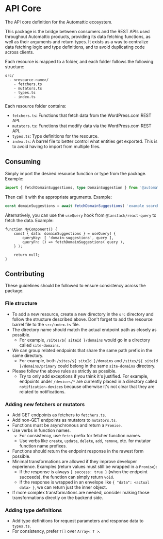 # API Core

The API core definition for the Automattic ecosystem.

This package is the bridge between consumers and the REST APIs used throughout Automattic products, providing its data fetching functions, as well as their arguments and return types. It exists as a way to centralize data fetching logic and type definitions, and to avoid duplicating code across clients.

Each resource is mapped to a folder, and each folder follows the following structure:

```
src/
  - <resource-name>/
    - fetchers.ts
    - mutators.ts
    - types.ts
    - index.ts
```

Each resource folder contains:

- `fetchers.ts`: Functions that fetch data from the WordPress.com REST API.
- `mutators.ts`: Functions that modify data via the WordPress.com REST API.
- `types.ts`: Type definitions for the resource.
- `index.ts`: A barrel file to better control what entities get exported. This is to avoid having to import from multiple files.

## Consuming

Simply import the desired resource function or type from the package. Example:

```ts
import { fetchDomainSuggestions, type DomainSuggestion } from '@automattic/api-core';
```

Then call it with the appropriate arguments. Example:

```ts
const domainSuggestions = await fetchDomainSuggestions( 'example search' );
```

Alternatively, you can use the `useQuery` hook from `@tanstack/react-query` to fetch the data. Example:

```tsx
function MyComponent() {
	const { data: domainSuggestions } = useQuery( {
		queryKey: [ 'domain-suggestions', query ],
		queryFn: () => fetchDomainSuggestions( query ),
	} );

	return null;
}
```

## Contributing

These guidelines should be followed to ensure consistency across the package.

### File structure

- To add a new resource, create a new directory in the `src` directory and follow the structure described above. Don't forget to add the resource barrel file to the `src/index.ts` file.
- The directory name should match the actual endpoint path as closely as possible.
  - For example, `/sites/${ siteId }/domains` would go in a directory called `site-domains`.
- We can group related endpoints that share the same path prefix in the same directory.
  - For example, both `/sites/${ siteId }/domains` and `/sites/${ siteId }/domains/primary` could belong in the same `site-domains` directory.
- Please follow the above rules as strictly as possible.
  - Try to only add exceptions if you think it's justified. For example, endpoints under `/devices/*` are currently placed in a directory called `notification-devices` because otherwise it's not clear that they are related to notifications.

### Adding new fetchers or mutators

- Add GET endpoints as fetchers to `fetchers.ts`.
- Add non-GET endpoints as mutators to `mutators.ts`.
- Functions must be asynchronous and return a `Promise`.
- Use verbs in function names.
  - For consistency, use `fetch` prefix for fetcher function names.
  - Use verbs like `create`, `update`, `delete`, `add`, `remove`, etc. for mutator function name prefixes.
- Functions should return the endpoint response in the rawest form possible.
- Minimal transformations are allowed if they improve developer experience. Examples (return values must still be wrapped in a `Promise`):
  - If the response is always `{ success: true }` (when the endpoint succeeds), the function can simply return `void`.
  - If the response is wrapped in an envelope like `{ "data": <actual data> }`, we can return just the inner object.
- If more complex transformations are needed, consider making those transformations directly on the backend side.

### Adding type definitions

- Add type definitions for request parameters and response data to `types.ts`.
- For consistency, prefer `T[]` over `Array< T >`.

